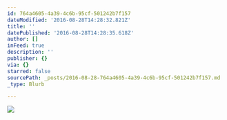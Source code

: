 ```yaml
---
id: 764a4605-4a39-4c6b-95cf-501242b7f157
dateModified: '2016-08-28T14:28:32.821Z'
title: ''
datePublished: '2016-08-28T14:28:35.618Z'
author: []
inFeed: true
description: ''
publisher: {}
via: {}
starred: false
sourcePath: _posts/2016-08-28-764a4605-4a39-4c6b-95cf-501242b7f157.md
_type: Blurb

---
```

![](https://the-grid-user-content.s3-us-west-2.amazonaws.com/67e36345-1b85-40d5-8737-d2d2f53b9e9e.jpg)